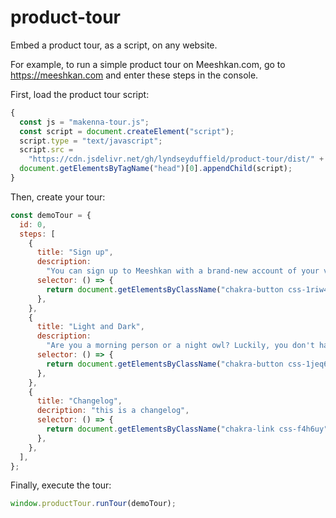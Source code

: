 # product-tour

Embed a product tour, as a script, on any website.

For example, to run a simple product tour on Meeshkan.com, go to https://meeshkan.com and enter these steps in the console.

First, load the product tour script:

```js
{
  const js = "makenna-tour.js";
  const script = document.createElement("script");
  script.type = "text/javascript";
  script.src =
    "https://cdn.jsdelivr.net/gh/lyndseyduffield/product-tour/dist/" + js;
  document.getElementsByTagName("head")[0].appendChild(script);
}
```

Then, create your tour:

```js
const demoTour = {
  id: 0,
  steps: [
    {
      title: "Sign up",
      description:
        "You can sign up to Meeshkan with a brand-new account of your very own!",
      selector: () => {
        return document.getElementsByClassName("chakra-button css-1riw45y")[0];
      },
    },
    {
      title: "Light and Dark",
      description:
        "Are you a morning person or a night owl? Luckily, you don't have to choose with Meeshkan!",
      selector: () => {
        return document.getElementsByClassName("chakra-button css-1jeq6on")[0];
      },
    },
    {
      title: "Changelog",
      decription: "this is a changelog",
      selector: () => {
        return document.getElementsByClassName("chakra-link css-f4h6uy")[0];
      },
    },
  ],
};
```

Finally, execute the tour:

```js
window.productTour.runTour(demoTour);
```
